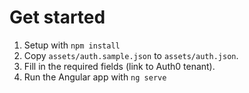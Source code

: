 # Get started

1. Setup with `npm install`
1. Copy `assets/auth.sample.json` to `assets/auth.json`.
1. Fill in the required fields (link to Auth0 tenant).
1. Run the Angular app with `ng serve`
